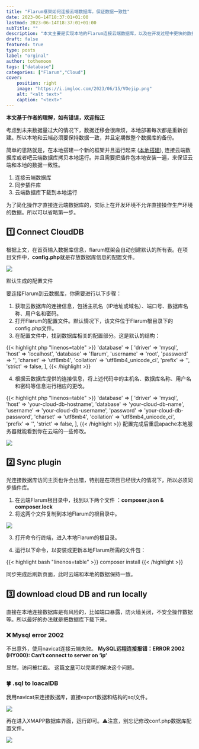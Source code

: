 ```yaml
---
title: "Flarum框架如何连接云端数据库，保证数据一致性"
date: 2023-06-14T18:37:01+01:00
lastmod: 2023-06-14T18:37:01+01:00
subTitle: ""
description: "本文主要是实现本地的Flarum连接云端数据库，以及在开发过程中更快的数据备份，迁移。"
draft: false
featured: true
type: posts
label: "orginal"
author: tothemoon
tags: ["database"]
categories: ["Flarum","Cloud"]
cover:
    position: right
    image: "https://i.imgloc.com/2023/06/15/VOejip.png"
    alt: "<alt text>"
    caption: "<text>"
---
```


**本文基于作者的理解，如有错误，欢迎指正**

考虑到未来数据量过大的情况下，数据迁移会很麻烦，本地部署每次都是重新创建。所以本地和云端必须要保持数据一致，并且定期做整个数据库的备份。
<p>
简单的思路就是，在本地搭建一个新的框架并且运行起来 (<a href="https://amber916young.github.io/posts/depoly-locally-macos-apache2/">本地搭建</a>), 连接云端数据库或者吧云端数据库拷贝本地运行。并且需要把插件包本地安装一遍，来保证云端和本地的数据一致性。
</p>

1. 连接云端数据库
2. 同步插件库
3. 云端数据库下载到本地运行

为了简化操作才直接连云端数据库的，实际上在开发环境不允许直接操作生产环境的数据。所以可以省略第一步。

## 1️⃣ Connect CloudDB
根据上文，在首页输入数据库信息，flarum框架会自动创建默认的所有表。在项目文件中，**config.php**就是存放数据库信息的配置文件。

<div class="polaroid" style="width:100%" >
   <a data-fancybox="gallery" data-src="https://i.imgloc.com/2023/06/15/VOeN13.png">
        <img src="https://i.imgloc.com/2023/06/15/VOeN13.png"/>
    </a>
    <div class="container">
        <p> 默认生成的配置文件 </p>
    </div>
</div>

要连接Flarum到云数据库，你需要进行以下步骤：
1. 获取云数据库的连接信息，包括主机名（IP地址或域名）、端口号、数据库名称、用户名和密码。
2. 打开Flarum的配置文件。默认情况下，该文件位于Flarum根目录下的config.php文件。
3. 在配置文件中，找到数据库相关的配置部分。这是默认的结构：

{{< highlight php "linenos=table" >}}
    'database' => [
        'driver'    => 'mysql',
        'host'      => 'localhost',
        'database'  => 'flarum',
        'username'  => 'root',
        'password'  => '',
        'charset'   => 'utf8mb4',
        'collation' => 'utf8mb4_unicode_ci',
        'prefix'    => '',
        'strict'    => false,
    ],
{{< /highlight >}}

4. 根据云数据库提供的连接信息，将上述代码中的主机名、数据库名称、用户名和密码等信息进行相应的更改。

{{< highlight php "linenos=table" >}}
    'database' => [
        'driver'    => 'mysql',
        'host'      => 'your-cloud-db-hostname',
        'database'  => 'your-cloud-db-name',
        'username'  => 'your-cloud-db-username',
        'password'  => 'your-cloud-db-password',
        'charset'   => 'utf8mb4',
        'collation' => 'utf8mb4_unicode_ci',
        'prefix'    => '',
        'strict'    => false,
    ],
{{< /highlight >}}
配置完成后重启apache本地服务器就能看到你在云端的一些修改。

<div class="polaroid" style="width:100%" >
   <a data-fancybox="gallery" data-src="https://i.imgloc.com/2023/06/15/VOecK8.png">
        <img src="https://i.imgloc.com/2023/06/15/VOecK8.png"/>
    </a>
</div>

## 2️⃣ Sync plugin
光连接数据库访问主页也许会出错，特别是在项目已经很大的情况下，所以必须同步插件库。
1. 在云端Flarum根目录中，找到以下两个文件 ：**composer.json & composer.lock**
2. 将这两个文件复制到本地Flarum的根目录中。

<div class="polaroid" style="width:100%" >
   <a data-fancybox="gallery" data-src="https://i.imgloc.com/2023/06/15/VOepUZ.png">
        <img src="https://i.imgloc.com/2023/06/15/VOepUZ.png"/>
    </a>
</div>

3. 打开命令行终端，进入本地Flarum的根目录。

4. 运行以下命令，以安装或更新本地Flarum所需的文件包：

{{< highlight bash "linenos=table" >}}
composer install
{{< /highlight >}}

同步完成后刷新页面，此时云端和本地的数据保持一致。

## 3️⃣ download cloud DB and run locally
直接在本地连接数据库是有风险的，比如端口暴露，防火墙关闭，不安全操作数据等。所以最好的办法就是把数据库下载下来。

### ❌ Mysql error 2002
不出意外，使用navicat连接云端失败。
**MySQL远程连接报错：ERROR 2002 (HY000): Can‘t connect to server on ‘ip‘**

显然，访问被拦截。
这篇[文章](https://blog.csdn.net/single_g_l/article/details/126216066)可以完美的解决这个问题。

### 🍀 .sql to loacalDB

我用navicat来连接数据库，直接export数据和结构的sql文件。

<div class="polaroid" style="width:70%" >
   <a data-fancybox="gallery" data-src="https://i.imgloc.com/2023/06/15/VOe7bE.png">
        <img src="https://i.imgloc.com/2023/06/15/VOe7bE.png"/>
    </a>
</div>

再在进入XMAPP数据库界面，运行即可。⚠️注意，别忘记修改conf.php数据库配置文件。

<div class="polaroid" style="width:70%" >
   <a data-fancybox="gallery" data-src="https://i.imgloc.com/2023/06/15/VOeE6C.png">
        <img src="https://i.imgloc.com/2023/06/15/VOeE6C.png"/>
    </a>
</div>

